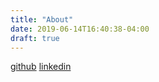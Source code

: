 ```yaml
---
title: "About"
date: 2019-06-14T16:40:38-04:00
draft: true
---
```

[github](https://github.com/yiqiaowang)
[linkedin](https://www.linkedin.com/in/yi-qiao-wang-67989a104/)
